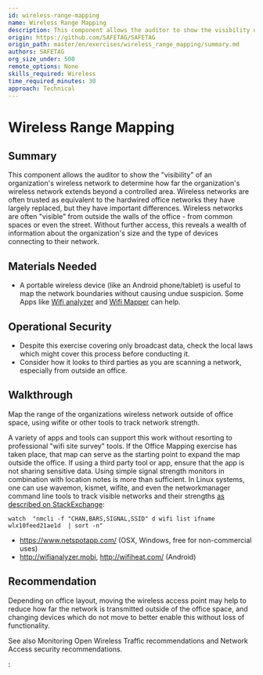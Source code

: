 ```yaml
---
id: wireless-range-mapping
name: Wireless Range Mapping
description: This component allows the auditor to show the visibility of an organization's wireless network to determine how far...
origin: https://github.com/SAFETAG/SAFETAG
origin_path: master/en/exercises/wireless_range_mapping/summary.md
authors: SAFETAG
org_size_under: 500
remote_options: None
skills_required: Wireless
time_required_minutes: 30
approach: Technical
---
```

# Wireless Range Mapping

## Summary

This component allows the auditor to show the "visibility" of an organization's wireless network to determine how far the organization's wireless network extends beyond a controlled area. Wireless networks are often trusted as equivalent to the hardwired office networks they have largely replaced, but they have important differences. Wireless networks are often "visible" from outside the walls of the office - from common spaces or even the street. Without further access, this reveals a wealth of information about the organization's size and the type of devices connecting to their network.


## Materials Needed

* A portable wireless device (like an Android phone/tablet) is useful to map the network boundaries without causing undue suspicion. Some Apps like [Wifi analyzer](https://play.google.com/store/apps/details?id=cz.webprovider.wifianalyzer) and [Wifi Mapper](https://play.google.com/store/apps/details?id=com.osiris_mobile.wifimapper&hl=en) can help.

## Operational Security

* Despite this exercise covering only broadcast data, check the local laws which might cover this process before conducting it.
* Consider how it looks to third parties as you are scanning a network, especially from outside an office.

## Walkthrough

Map the range of the organizations wireless network outside of office space, using wifite or other tools to track network strength.

A variety of apps and tools can support this work without resorting to professional "wifi site survey" tools. If the Office Mapping exercise has taken place, that map can serve as the starting point to expand the map outside the office. If using a third party tool or app, ensure that the app is not sharing sensitive data.  Using simple signal strength monitors in combination with location notes is more than sufficient. In Linux systems, one can use wavemon, kismet, wifite, and even the networkmanager command line tools to track visible networks and their strengths [as described on StackExchange](https://askubuntu.com/questions/237777/is-there-a-tool-like-wifi-analyzer-for-ubuntu):

```
watch  "nmcli -f "CHAN,BARS,SIGNAL,SSID" d wifi list ifname wlx10feed21ae1d  | sort -n"
```

* https://www.netspotapp.com/ (OSX, Windows, free for non-commercial uses)
* http://wifianalyzer.mobi,  http://wifiheat.com/ (Android)

## Recommendation

Depending on office layout, moving the wireless access point may help to reduce how far the network is transmitted outside of the office space, and changing devices which do not move to better enable this without loss of functionality.

See also Monitoring Open Wireless Traffic recommendations and Network Access security recommendations.





:[](../references/footnotes.md)
